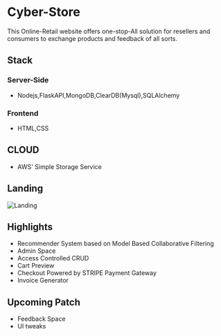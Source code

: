 # Cyber-Store
This Online-Retail website offers one-stop-All solution for resellers and consumers to exchange products and feedback of all sorts. 

## Stack

### Server-Side 
- Nodejs,FlaskAPI,MongoDB,ClearDB(Mysql),SQLAlchemy

### Frontend
- HTML,CSS

## CLOUD
- AWS' Simple Storage Service

## Landing

![Landing](https://user-images.githubusercontent.com/43987867/103312269-8388a700-4a42-11eb-9c71-635f8c4f5ede.gif)

## Highlights

- Recommender System based on Model Based Collaborative Filtering
- Admin Space
- Access Controlled CRUD
- Cart Preview
- Checkout Powered by STRIPE Payment Gateway
- Invoice Generator

## Upcoming Patch

- Feedback Space
- UI tweaks







